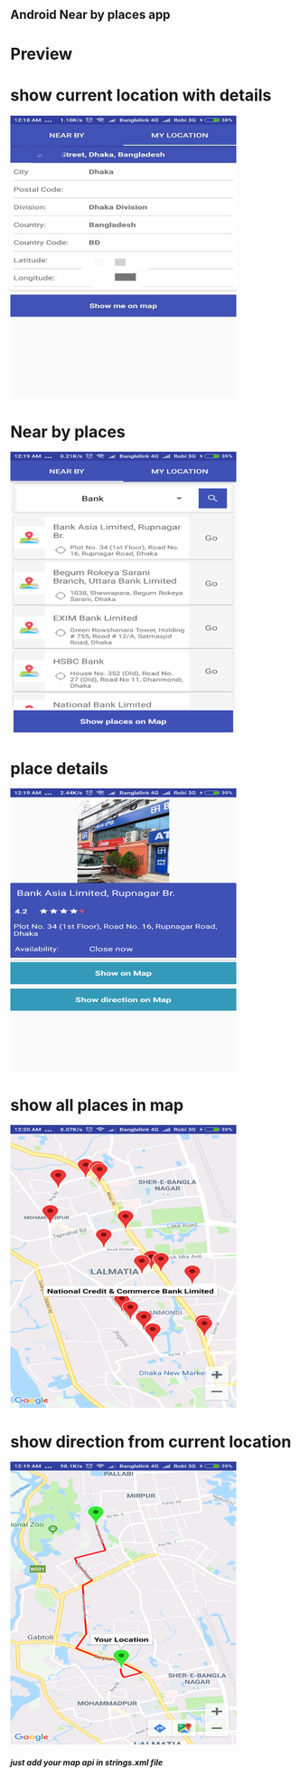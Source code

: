 ## Android Near by places app

# Preview

# show current location with details
<img src="screenshots/one.jpg" width="400" height="500">

# Near by places
<img src="screenshots/two.png" width="400" height="500">

# place details
<img src="screenshots/three.png" width="400" height="500">

# show all places in map
<img src="screenshots/four.png" width="400" height="500">

# show direction from current location
<img src="screenshots/five.png" width="400" height="500">

##### just add your map api in strings.xml file
